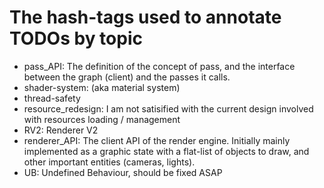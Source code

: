 # The hash-tags used to annotate TODOs by topic

* pass_API: The definition of the concept of pass, and the interface between the graph (client) and the passes it calls.
* shader-system: (aka material system)
* thread-safety
* resource_redesign: I am not satisified with the current design involved with resources loading / management
* RV2: Renderer V2
* renderer_API: The client API of the render engine. Initially mainly implemented as a graphic state
  with a flat-list of objects to draw, and other important entities (cameras, lights).
* UB: Undefined Behaviour, should be fixed ASAP
